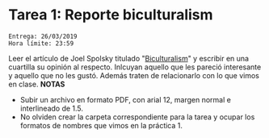 # Tarea 1: Reporte biculturalism
````
Entrega: 26/03/2019
Hora límite: 23:59
````
Leer el artículo de Joel Spolsky titulado "[Biculturalism](https://www.joelonsoftware.com/2003/12/14/biculturalism/)" y escribir en una cuartilla su opinión al respecto. Inlcuyan aquello que les pareció interesante y aquello que no les gustó. Además traten de relacionarlo con lo que vimos en clase.
**NOTAS** 
* Subir un archivo en formato PDF, con arial 12, margen normal e interlineado de 1.5.
* No olviden crear la carpeta correspondiente para la tarea y ocupar los formatos de nombres que vimos en la práctica 1.